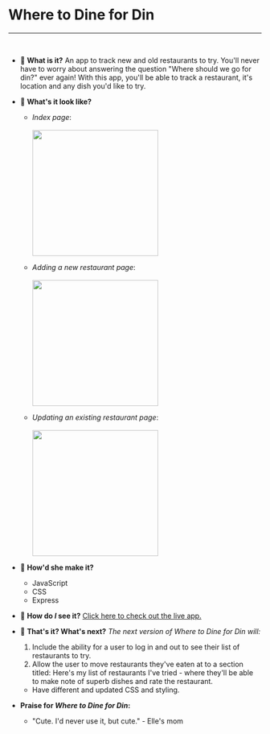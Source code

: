 # Where to Dine for Din 
---
<br />

- 🍴 **What is it?** An app to track new and old restaurants to try. You'll never have to worry about answering the question "Where should we go for din?" ever again! With this app, you'll be able to track a restaurant, it's location and any dish you'd like to try. 

- 💭 **What's it look like?**

    - *Index page*: <br /><br /><img src="https://i.imgur.com/fl8UlHc.png" width="250"> 

    - *Adding a new restaurant page*: <br /><br /><img src="https://i.imgur.com/EE1b3e7.png" width="250"> 

    - *Updating an existing restaurant page*: <br /><br /><img src="https://i.imgur.com/DhGFyox.png" width="250">


- 🤨 **How'd she make it?**
    - JavaScript
    - CSS
    - Express

- 👀 **How do *I* see it?** [Click here to check out the live app.](https://where-to-dine-for-din.herokuapp.com/)

- 🧊 **That's it? What's next?** *The next version of Where to Dine for Din will:*
    1. Include the ability for a user to log in and out to see their list of restaurants to try.
    2. Allow the user to move restaurants they've eaten at to a section titled: Here's my list of restaurants I've tried - where they'll be able to make note of superb dishes and rate the restaurant.
    - Have different and updated CSS and styling. 

- **Praise for *Where to Dine for Din*:**
    - "Cute. I'd never use it, but cute." - Elle's mom
